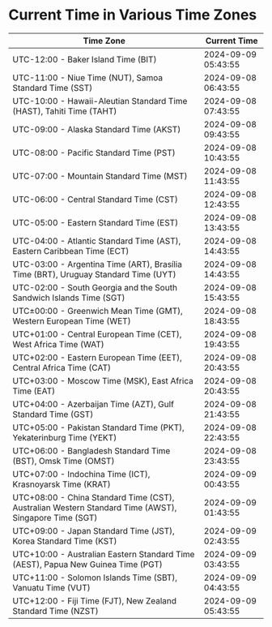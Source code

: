 # Current Time in Various Time Zones

| Time Zone | Current Time |
|-----------|--------------|
| UTC-12:00 - Baker Island Time (BIT) | 2024-09-09 05:43:55 |
| UTC-11:00 - Niue Time (NUT), Samoa Standard Time (SST) | 2024-09-08 06:43:55 |
| UTC-10:00 - Hawaii-Aleutian Standard Time (HAST), Tahiti Time (TAHT) | 2024-09-08 07:43:55 |
| UTC-09:00 - Alaska Standard Time (AKST) | 2024-09-08 09:43:55 |
| UTC-08:00 - Pacific Standard Time (PST) | 2024-09-08 10:43:55 |
| UTC-07:00 - Mountain Standard Time (MST) | 2024-09-08 11:43:55 |
| UTC-06:00 - Central Standard Time (CST) | 2024-09-08 12:43:55 |
| UTC-05:00 - Eastern Standard Time (EST) | 2024-09-08 13:43:55 |
| UTC-04:00 - Atlantic Standard Time (AST), Eastern Caribbean Time (ECT) | 2024-09-08 14:43:55 |
| UTC-03:00 - Argentina Time (ART), Brasília Time (BRT), Uruguay Standard Time (UYT) | 2024-09-08 14:43:55 |
| UTC-02:00 - South Georgia and the South Sandwich Islands Time (SGT) | 2024-09-08 15:43:55 |
| UTC±00:00 - Greenwich Mean Time (GMT), Western European Time (WET) | 2024-09-08 18:43:55 |
| UTC+01:00 - Central European Time (CET), West Africa Time (WAT) | 2024-09-08 19:43:55 |
| UTC+02:00 - Eastern European Time (EET), Central Africa Time (CAT) | 2024-09-08 20:43:55 |
| UTC+03:00 - Moscow Time (MSK), East Africa Time (EAT) | 2024-09-08 20:43:55 |
| UTC+04:00 - Azerbaijan Time (AZT), Gulf Standard Time (GST) | 2024-09-08 21:43:55 |
| UTC+05:00 - Pakistan Standard Time (PKT), Yekaterinburg Time (YEKT) | 2024-09-08 22:43:55 |
| UTC+06:00 - Bangladesh Standard Time (BST), Omsk Time (OMST) | 2024-09-08 23:43:55 |
| UTC+07:00 - Indochina Time (ICT), Krasnoyarsk Time (KRAT) | 2024-09-09 00:43:55 |
| UTC+08:00 - China Standard Time (CST), Australian Western Standard Time (AWST), Singapore Time (SGT) | 2024-09-09 01:43:55 |
| UTC+09:00 - Japan Standard Time (JST), Korea Standard Time (KST) | 2024-09-09 02:43:55 |
| UTC+10:00 - Australian Eastern Standard Time (AEST), Papua New Guinea Time (PGT) | 2024-09-09 03:43:55 |
| UTC+11:00 - Solomon Islands Time (SBT), Vanuatu Time (VUT) | 2024-09-09 04:43:55 |
| UTC+12:00 - Fiji Time (FJT), New Zealand Standard Time (NZST) | 2024-09-09 05:43:55 |
